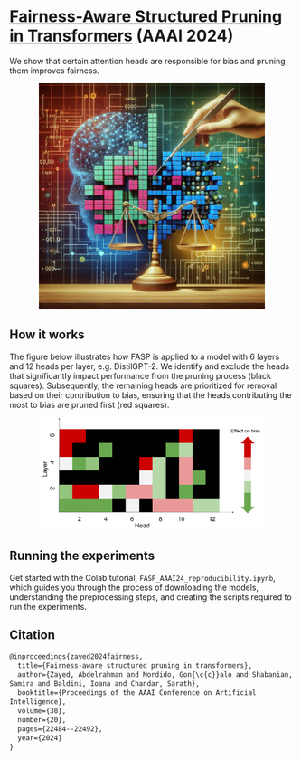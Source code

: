 # [Fairness-Aware Structured Pruning in Transformers](https://arxiv.org/pdf/2312.15398.pdf) (AAAI 2024)
We show that certain attention heads are responsible for bias and pruning them improves fairness.

<div style="text-align: center">
<img src="FASP.png" width="400">
<p style="text-align: center;">  </p>
</div>


## How it works
The figure below illustrates how FASP is applied to a model with $6$ layers and $12$ heads per layer, e.g. DistilGPT-2. We identify and exclude the heads that significantly impact performance from the pruning process (black squares). Subsequently, the remaining heads are prioritized for removal
based on their contribution to bias, ensuring that the heads
contributing the most to bias are pruned first (red squares).
<div style="text-align: center">
<img src="FASP_figure.png" width="400">
<p style="text-align: center;">  </p>
</div>

## Running the experiments
Get started with the Colab tutorial, `FASP_AAAI24_reproducibility.ipynb`, which guides you through the process of downloading the models, understanding the preprocessing steps, and creating the scripts required to run the experiments. 

## Citation
```
@inproceedings{zayed2024fairness,
  title={Fairness-aware structured pruning in transformers},
  author={Zayed, Abdelrahman and Mordido, Gon{\c{c}}alo and Shabanian, Samira and Baldini, Ioana and Chandar, Sarath},
  booktitle={Proceedings of the AAAI Conference on Artificial Intelligence},
  volume={38},
  number={20},
  pages={22484--22492},
  year={2024}
}


